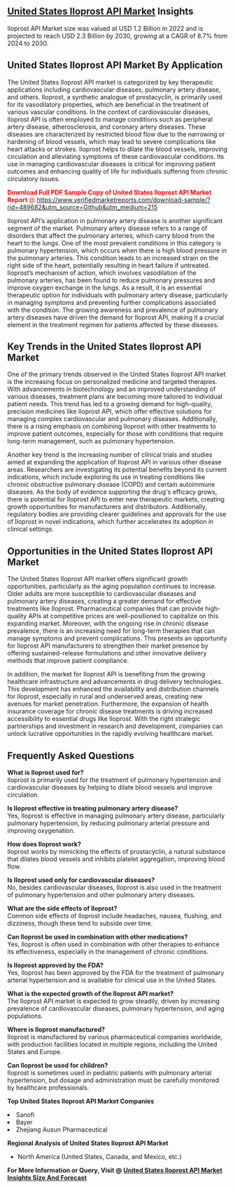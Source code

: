 <h2><a href="https://www.verifiedmarketreports.com/download-sample/?rid=489682&amp;utm_source=Github&amp;utm_medium=215" target="_blank">United States Iloprost API Market</a> Insights</h2><p>Iloprost API Market size was valued at USD 1.2 Billion in 2022 and is projected to reach USD 2.3 Billion by 2030, growing at a CAGR of 8.7% from 2024 to 2030.</p><p> <h2>United States Iloprost API Market By Application</h2> <p>The United States Iloprost API market is categorized by key therapeutic applications including cardiovascular diseases, pulmonary artery disease, and others. Iloprost, a synthetic analogue of prostacyclin, is primarily used for its vasodilatory properties, which are beneficial in the treatment of various vascular conditions. In the context of cardiovascular diseases, Iloprost API is often employed to manage conditions such as peripheral artery disease, atherosclerosis, and coronary artery diseases. These diseases are characterized by restricted blood flow due to the narrowing or hardening of blood vessels, which may lead to severe complications like heart attacks or strokes. Iloprost helps to dilate the blood vessels, improving circulation and alleviating symptoms of these cardiovascular conditions. Its use in managing cardiovascular diseases is critical for improving patient outcomes and enhancing quality of life for individuals suffering from chronic circulatory issues. <p><span class=""><span style="color: #ff0000;"><strong>Download Full PDF Sample Copy of United States Iloprost API Market Report</strong> @ </span><a href="https://www.verifiedmarketreports.com/download-sample/?rid=489682&amp;utm_source=Github&amp;utm_medium=215" target="_blank">https://www.verifiedmarketreports.com/download-sample/?rid=489682&amp;utm_source=Github&amp;utm_medium=215</a></span></p></p> <p>Iloprost API’s application in pulmonary artery disease is another significant segment of the market. Pulmonary artery disease refers to a range of disorders that affect the pulmonary arteries, which carry blood from the heart to the lungs. One of the most prevalent conditions in this category is pulmonary hypertension, which occurs when there is high blood pressure in the pulmonary arteries. This condition leads to an increased strain on the right side of the heart, potentially resulting in heart failure if untreated. Iloprost’s mechanism of action, which involves vasodilation of the pulmonary arteries, has been found to reduce pulmonary pressures and improve oxygen exchange in the lungs. As a result, it is an essential therapeutic option for individuals with pulmonary artery disease, particularly in managing symptoms and preventing further complications associated with the condition. The growing awareness and prevalence of pulmonary artery diseases have driven the demand for Iloprost API, making it a crucial element in the treatment regimen for patients affected by these diseases.</p> <h2>Key Trends in the United States Iloprost API Market</h2> <p>One of the primary trends observed in the United States Iloprost API market is the increasing focus on personalized medicine and targeted therapies. With advancements in biotechnology and an improved understanding of various diseases, treatment plans are becoming more tailored to individual patient needs. This trend has led to a growing demand for high-quality, precision medicines like Iloprost API, which offer effective solutions for managing complex cardiovascular and pulmonary diseases. Additionally, there is a rising emphasis on combining Iloprost with other treatments to improve patient outcomes, especially for those with conditions that require long-term management, such as pulmonary hypertension.</p> <p>Another key trend is the increasing number of clinical trials and studies aimed at expanding the application of Iloprost API in various other disease areas. Researchers are investigating its potential benefits beyond its current indications, which include exploring its use in treating conditions like chronic obstructive pulmonary disease (COPD) and certain autoimmune diseases. As the body of evidence supporting the drug's efficacy grows, there is potential for Iloprost API to enter new therapeutic markets, creating growth opportunities for manufacturers and distributors. Additionally, regulatory bodies are providing clearer guidelines and approvals for the use of Iloprost in novel indications, which further accelerates its adoption in clinical settings.</p> <h2>Opportunities in the United States Iloprost API Market</h2> <p>The United States Iloprost API market offers significant growth opportunities, particularly as the aging population continues to increase. Older adults are more susceptible to cardiovascular diseases and pulmonary artery diseases, creating a greater demand for effective treatments like Iloprost. Pharmaceutical companies that can provide high-quality APIs at competitive prices are well-positioned to capitalize on this expanding market. Moreover, with the ongoing rise in chronic disease prevalence, there is an increasing need for long-term therapies that can manage symptoms and prevent complications. This presents an opportunity for Iloprost API manufacturers to strengthen their market presence by offering sustained-release formulations and other innovative delivery methods that improve patient compliance.</p> <p>In addition, the market for Iloprost API is benefiting from the growing healthcare infrastructure and advancements in drug delivery technologies. This development has enhanced the availability and distribution channels for Iloprost, especially in rural and underserved areas, creating new avenues for market penetration. Furthermore, the expansion of health insurance coverage for chronic disease treatments is driving increased accessibility to essential drugs like Iloprost. With the right strategic partnerships and investment in research and development, companies can unlock lucrative opportunities in the rapidly evolving healthcare market.</p> <h2>Frequently Asked Questions</h2> <p><strong>What is Iloprost used for?</strong><br> Iloprost is primarily used for the treatment of pulmonary hypertension and cardiovascular diseases by helping to dilate blood vessels and improve circulation.</p> <p><strong>Is Iloprost effective in treating pulmonary artery disease?</strong><br> Yes, Iloprost is effective in managing pulmonary artery disease, particularly pulmonary hypertension, by reducing pulmonary arterial pressure and improving oxygenation.</p> <p><strong>How does Iloprost work?</strong><br> Iloprost works by mimicking the effects of prostacyclin, a natural substance that dilates blood vessels and inhibits platelet aggregation, improving blood flow.</p> <p><strong>Is Iloprost used only for cardiovascular diseases?</strong><br> No, besides cardiovascular diseases, Iloprost is also used in the treatment of pulmonary hypertension and other pulmonary artery diseases.</p> <p><strong>What are the side effects of Iloprost?</strong><br> Common side effects of Iloprost include headaches, nausea, flushing, and dizziness, though these tend to subside over time.</p> <p><strong>Can Iloprost be used in combination with other medications?</strong><br> Yes, Iloprost is often used in combination with other therapies to enhance its effectiveness, especially in the management of chronic conditions.</p> <p><strong>Is Iloprost approved by the FDA?</strong><br> Yes, Iloprost has been approved by the FDA for the treatment of pulmonary arterial hypertension and is available for clinical use in the United States.</p> <p><strong>What is the expected growth of the Iloprost API market?</strong><br> The Iloprost API market is expected to grow steadily, driven by increasing prevalence of cardiovascular diseases, pulmonary hypertension, and aging populations.</p> <p><strong>Where is Iloprost manufactured?</strong><br> Iloprost is manufactured by various pharmaceutical companies worldwide, with production facilities located in multiple regions, including the United States and Europe.</p> <p><strong>Can Iloprost be used for children?</strong><br> Iloprost is sometimes used in pediatric patients with pulmonary arterial hypertension, but dosage and administration must be carefully monitored by healthcare professionals.</p> </p><p><strong>Top United States Iloprost API Market Companies</strong></p><div data-test-id=""><p><li>Sanofi</li><li> Bayer</li><li> Zhejiang Ausun Pharmaceutical</li></p><div><strong>Regional Analysis of&nbsp;United States Iloprost API Market</strong></div><ul><li dir="ltr"><p dir="ltr">North America&nbsp;(United States, Canada, and Mexico, etc.)</p></li></ul><p><strong>For More Information or Query, Visit @&nbsp;</strong><strong><a href="https://www.verifiedmarketreports.com/product/iloprost-api-market/?utm_source=Github&amp;utm_medium=215" target="_blank">United States Iloprost API Market Insights Size And Forecast</a></strong></p></div>
